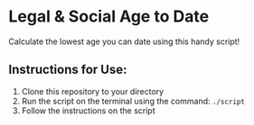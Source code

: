 # Legal & Social Age to Date

Calculate the lowest age you can date using this handy script!

## Instructions for Use:

1. Clone this repository to your directory
2. Run the script on the terminal using the command: `./script`
3. Follow the instructions on the script
